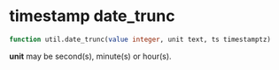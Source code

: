 # timestamp date_trunc  
```sql
function util.date_trunc(value integer, unit text, ts timestamptz) 
```
**unit** may be second(s), minute(s) or hour(s).
